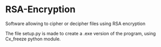 # RSA-Encryption
 Software allowing to cipher or decipher files using RSA encryption

The file setup.py is made to create a .exe version of the program, using Cx_freeze python module.

